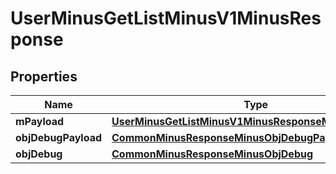 
# UserMinusGetListMinusV1MinusResponse

## Properties
Name | Type | Description | Notes
------------ | ------------- | ------------- | -------------
**mPayload** | [**UserMinusGetListMinusV1MinusResponseMinusMPayload**](UserMinusGetListMinusV1MinusResponseMinusMPayload.md) |  | 
**objDebugPayload** | [**CommonMinusResponseMinusObjDebugPayloadGetList**](CommonMinusResponseMinusObjDebugPayloadGetList.md) |  |  [optional]
**objDebug** | [**CommonMinusResponseMinusObjDebug**](CommonMinusResponseMinusObjDebug.md) |  |  [optional]



